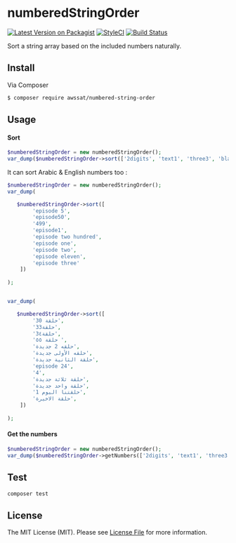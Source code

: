# numberedStringOrder

[![Latest Version on Packagist](https://img.shields.io/packagist/v/awssat/numbered-string-order.svg?style=flat-square)](https://packagist.org/packages/awssat/numbered-string-order)
[![StyleCI](https://styleci.io/repos/110764857/shield?branch=master)](https://styleci.io/repos/110764857)
[![Build Status](https://img.shields.io/travis/awssat/numberedStringOrder/master.svg?style=flat-square)](https://travis-ci.org/awssat/numberedStringOrder)


Sort a string array based on the included numbers naturally.

## Install

Via Composer

``` bash
$ composer require awssat/numbered-string-order
```

## Usage


#### Sort
``` php
$numberedStringOrder = new numberedStringOrder();
var_dump($numberedStringOrder->sort(['2digits', 'text1', 'three3', 'blank']));
```

It can sort Arabic & English numbers too :
``` php
$numberedStringOrder = new numberedStringOrder();
var_dump(

   $numberedStringOrder->sort([
        'episode 5',
        'episode50',
        '499',
        'episode1',
        'episode two hundred',
        'episode one',
        'episode two',
        'episode eleven',
        'episode three'
    ])
    
);


var_dump(

   $numberedStringOrder->sort([
        'حلقة 30',
        'حلقة33',
        'حلقة3٤',
        'حلقة ٥٥ ',
        'حلقه 2 جديدة',
        'حلقه الأولى جديدة',
        'حلقة الثانية جديدة',
        'episode 24',
        '4',
        'حلقة ثلاثة جديدة',
        'حلقة واحد جديدة',
        'حلقتنا اليوم 1',
        'حلقة الاخيرة',
    ])
    
);
```

#### Get the numbers
``` php
$numberedStringOrder = new numberedStringOrder();
var_dump($numberedStringOrder->getNumbers(['2digits', 'text1', 'three3', 'blank']));
```

## Test
```bash
composer test
```


## License

The MIT License (MIT). Please see [License File](LICENSE.md) for more information.
